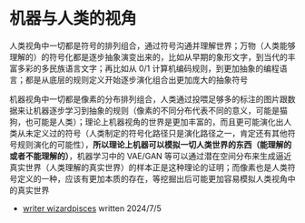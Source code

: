 # 机器与人类的视角

人类视角中一切都是符号的排列组合，通过符号沟通并理解世界；万物（人类能够理解的）的符号化都是逐步抽象演变出来的，比如从早期的象形文字，到当代的丰富多彩的多民族语言文字；再比如从 0/1 计算机编码规则，到更加抽象的编程语言；都是从底层的规则定义开始逐步演化组合出更加庞大的抽象符号

机器视角中一切都是像素的分布排列组合，人类通过投喂足够多的标注的图片跟数据来让机器逐步学习到抽象的规则（像素的不同分布代表不同的意义，可能是猫狗，也可能是人类）；理论上机器视角的世界是更加丰富的，而且更可能演化出人类从未定义过的符号（人类制定的符号化路径只是演化路径之一，肯定还有其他符号规则演化的可能性），**所以理论上机器可以模拟一切人类世界的东西（能理解的或者不能理解的）**，机器学习中的 VAE/GAN 等可以通过潜在空间分布来生成逼近真实世界（人类理解的真实世界）的样本正是这种理论的证明；而像素也是人类符号定义的一种，应该有更加本质的存在，等挖掘出后可能更加容易模拟人类视角中的真实世界


* [writer wizardpisces](https://github.com/wizardpisces) written 2024/7/5
